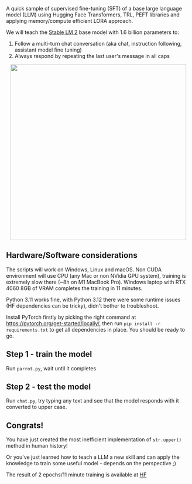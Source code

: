 A quick sample of supervised fine-tuning (SFT) of a base large language model (LLM) using Hugging Face Transformers, TRL, PEFT libraries and applying memory/compute efficient LORA approach. 

We will teach the [Stable LM 2](https://huggingface.co/stabilityai/stablelm-2-1_6b) base model with 1.6 billion parameters to:
1. Follow a multi-turn chat conversation (aka chat, instruction following, assistant model fine tuning)
2. Always respond by repeating the last user's message in all caps
<p align="center">
  <img src="https://github.com/maxim-saplin/parrot_sft/assets/7947027/b4eca263-c4fb-49f7-beb0-ce74f6f0b3e1" width="480">
</p>

## Hardware/Software considerations

The scripts will work on Windows, Linux and macOS. Non CUDA environment will use CPU (any Mac or non NVidia GPU system), training is extremely slow there (~8h on M1 MacBook Pro). Windows laptop with RTX 4060 8GB of VRAM completes the training in 11 minutes.

Python 3.11 works fine, with Python 3.12 there were some runtime issues (HF dependencies can be tricky), didn't bother to troubleshoot.

Install PyTorch firstly by picking the right command at https://pytorch.org/get-started/locally/, then run `pip install -r requirements.txt` to get all dependencies in place. You should be ready to go.

## Step 1 - train the model

Run `parrot.py`, wait until it completes

## Step 2 - test the model

Run `chat.py`, try typing any text and see that the model responds with it converted to upper case.

## Congrats! 

You have just created the most inefficient implementation of `str.upper()` method in human history! 

Or you've just learned how to teach a LLM a new skill and can apply the knowledge to train some useful model - depends on the perspective ;)

The result of 2 epochs/11 minute training is available at [HF](https://huggingface.co/maxim-saplin/parrot-1_6B/blob/main/README.md)
